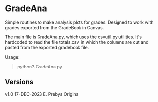 # GradeAna

Simple routines to make analysis plots for grades.  Designed to work with grades exported
from the GradeBook in Canvas.

The main file is GradeAna.py, which uses the csvutil.py utilities.  It's hardcoded
to read the file totals.csv, in which the columns are cut and pasted from 
the exported gradebook file.

Usage:

> python3 GradeAna.py

Versions
--------

v1.0	17-DEC-2023	E. Prebys	Original